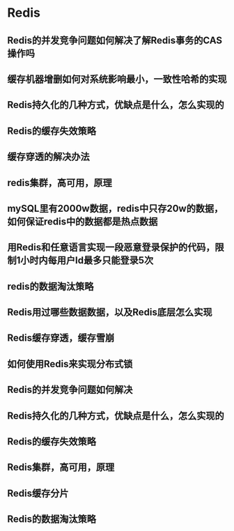 # Redis

## Redis的并发竞争问题如何解决了解Redis事务的CAS操作吗
## 缓存机器增删如何对系统影响最小，一致性哈希的实现
## Redis持久化的几种方式，优缺点是什么，怎么实现的
## Redis的缓存失效策略
## 缓存穿透的解决办法
## redis集群，高可用，原理
## mySQL里有2000w数据，redis中只存20w的数据，如何保证redis中的数据都是热点数据
## 用Redis和任意语言实现一段恶意登录保护的代码，限制1小时内每用户Id最多只能登录5次
## redis的数据淘汰策略
## Redis用过哪些数据数据，以及Redis底层怎么实现
## Redis缓存穿透，缓存雪崩
## 如何使用Redis来实现分布式锁
## Redis的并发竞争问题如何解决
## Redis持久化的几种方式，优缺点是什么，怎么实现的
## Redis的缓存失效策略
## Redis集群，高可用，原理
## Redis缓存分片
## Redis的数据淘汰策略
